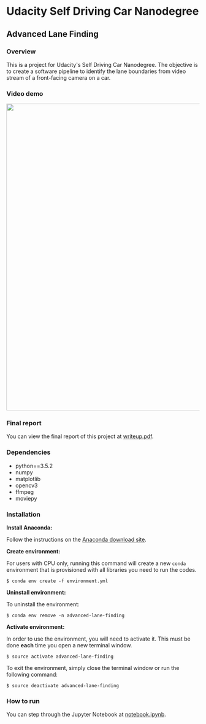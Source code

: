 # Udacity Self Driving Car Nanodegree
## Advanced Lane Finding

### Overview

This is a project for Udacity's Self Driving Car Nanodegree. The objective is to create a software pipeline to identify the lane boundaries from video stream of a front-facing camera on a car.

### Video demo

<img src="/images/demo.gif" width="800">

### Final report

You can view the final report of this project at [writeup.pdf](https://github.com/raymondngiam/CarND-Advanced-Lane-Finding-Project/blob/master/writeup.pdf).

### Dependencies

- python==3.5.2
- numpy
- matplotlib
- opencv3
- ffmpeg
- moviepy

### Installation

**Install Anaconda:**

Follow the instructions on the [Anaconda download site](https://www.continuum.io/downloads).

**Create environment:**

For users with CPU only, running this command will create a new `conda` environment that is provisioned with all libraries you need to run the codes.

```
$ conda env create -f environment.yml
```

**Uninstall environment:**

To uninstall the environment:

```
$ conda env remove -n advanced-lane-finding
```

**Activate environment:**

In order to use the environment, you will need to activate it. This must be done **each** time you open a new terminal window. 

```
$ source activate advanced-lane-finding
```

To exit the environment, simply close the terminal window or run the following command:

```
$ source deactivate advanced-lane-finding
```

### How to run

You can step through the Jupyter Notebook at [notebook.ipynb](https://github.com/raymondngiam/CarND-Advanced-Lane-Finding-Project/blob/master/notebook.ipynb).

